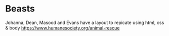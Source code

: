 # Beasts

Johanna, Dean, Masood and Evans 
have a layout to repicate using html, css & body 
          https://www.humanesociety.org/animal-rescue